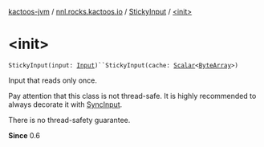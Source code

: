 [kactoos-jvm](../../index.md) / [nnl.rocks.kactoos.io](../index.md) / [StickyInput](index.md) / [&lt;init&gt;](.)

# &lt;init&gt;

`StickyInput(input: `[`Input`](../../nnl.rocks.kactoos/-input/index.md)`)``StickyInput(cache: `[`Scalar`](../../nnl.rocks.kactoos/-scalar/index.md)`<`[`ByteArray`](https://kotlinlang.org/api/latest/jvm/stdlib/kotlin/-byte-array/index.html)`>)`

Input that reads only once.

Pay attention that this class is not thread-safe. It is highly
recommended to always decorate it with [SyncInput](../-sync-input/index.md).

There is no thread-safety guarantee.

**Since**
0.6

